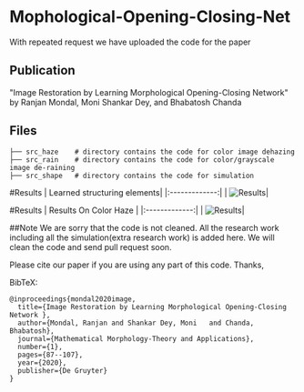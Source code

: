 # Mophological-Opening-Closing-Net


With repeated request we have uploaded the code for the paper 
## Publication
"Image Restoration by Learning Morphological Opening-Closing Network" by Ranjan Mondal, Moni Shankar Dey,  and Bhabatosh Chanda
 

## Files
```
├── src_haze    # directory contains the code for color image dehazing 
├── src_rain    # directory contains the code for color/grayscale image de-raining  
├── src_shape   # directory contains the code for simulation 
```

#Results
| Learned structuring elements| 
|:-------------:|
| ![Results](https://raw.githubusercontent.com/ranjanZ/Mophological-Opening-Closing-Net/master/src_shape/data/natural_img/sim.png)| 




#Results
| Results On Color Haze | 
|:-------------:|
| ![Results](https://raw.githubusercontent.com/ranjanZ/Mophological-Opening-Closing-Net/master/src_shape/data/natural_img/Haze_1.png)| 



 
 
##Note
We are sorry that the code is not cleaned. All the research work including all the simulation(extra research work) is added here. We will 
clean the code and send pull request soon.




Please cite our paper if you are using any part of this code.
Thanks,

BibTeX:
```
@inproceedings{mondal2020image,
  title={Image Restoration by Learning Morphological Opening-Closing Network },
  author={Mondal, Ranjan and Shankar Dey, Moni   and Chanda, Bhabatosh},
  journal={Mathematical Morphology-Theory and Applications},
  number={1},
  pages={87--107},
  year={2020},
  publisher={De Gruyter}
}
```
